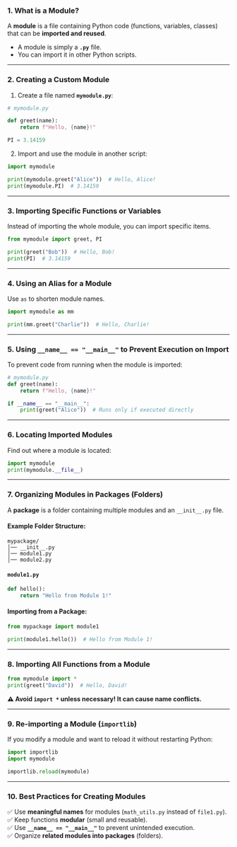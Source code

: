### 1. What is a Module?
A **module** is a file containing Python code (functions, variables, classes) that can be **imported and reused**.

- A module is simply a **`.py`** file.
- You can import it in other Python scripts.

---

### 2. Creating a Custom Module
1. Create a file named **`mymodule.py`**:

```python
# mymodule.py

def greet(name):
    return f"Hello, {name}!"

PI = 3.14159
```

2. Import and use the module in another script:

```python
import mymodule

print(mymodule.greet("Alice"))  # Hello, Alice!
print(mymodule.PI)  # 3.14159
```

---

### 3. Importing Specific Functions or Variables
Instead of importing the whole module, you can import specific items.

```python
from mymodule import greet, PI

print(greet("Bob"))  # Hello, Bob!
print(PI)  # 3.14159
```

---

### 4. Using an Alias for a Module
Use `as` to shorten module names.

```python
import mymodule as mm

print(mm.greet("Charlie"))  # Hello, Charlie!
```

---

### 5. Using `__name__ == "__main__"` to Prevent Execution on Import
To prevent code from running when the module is imported:

```python
# mymodule.py
def greet(name):
    return f"Hello, {name}!"

if __name__ == "__main__":
    print(greet("Alice"))  # Runs only if executed directly
```

---

### 6. Locating Imported Modules
Find out where a module is located:

```python
import mymodule
print(mymodule.__file__)
```

---

### 7. Organizing Modules in Packages (Folders)
A **package** is a folder containing multiple modules and an `__init__.py` file.

#### Example Folder Structure:
```
mypackage/
│── __init__.py
│── module1.py
│── module2.py
```

#### `module1.py`
```python
def hello():
    return "Hello from Module 1!"
```

#### Importing from a Package:
```python
from mypackage import module1

print(module1.hello())  # Hello from Module 1!
```

---

### 8. Importing All Functions from a Module
```python
from mymodule import *
print(greet("David"))  # Hello, David!
```

**⚠ Avoid `import *` unless necessary! It can cause name conflicts.**

---

### 9. Re-importing a Module (`importlib`)
If you modify a module and want to reload it without restarting Python:

```python
import importlib
import mymodule

importlib.reload(mymodule)
```

---

### 10. Best Practices for Creating Modules
✅ Use **meaningful names** for modules (`math_utils.py` instead of `file1.py`).  
✅ Keep functions **modular** (small and reusable).  
✅ Use **`__name__ == "__main__"`** to prevent unintended execution.  
✅ Organize **related modules into packages** (folders).  